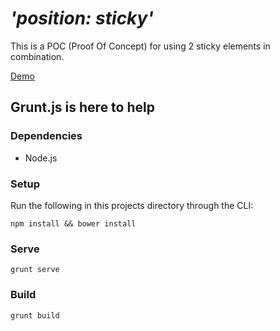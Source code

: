 # *'position: sticky'* 

This is a POC (Proof Of Concept) for using 2 sticky elements in combination.

[Demo](http://client.digiti.be/sddc-sticky/)

## Grunt.js is here to help

### Dependencies
* Node.js

### Setup

Run the following in this projects directory through the CLI:

```
npm install && bower install
```


### Serve
```
grunt serve
```

### Build
```
grunt build
```